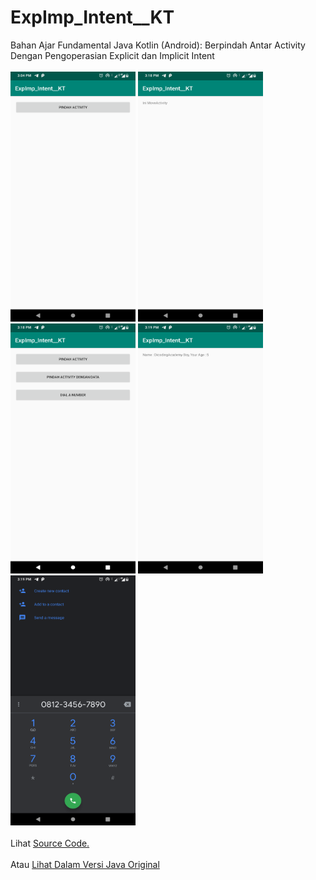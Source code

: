# ExpImp_Intent__KT
Bahan Ajar Fundamental Java Kotlin (Android): Berpindah Antar Activity Dengan Pengoperasian Explicit dan Implicit Intent<br><br>
<img src="https://github.com/RizkyKhapidsyah/ExpImp_Intent__KT/blob/master/results/Screenshot_20190907-150434.png" height=400px width=200px>
<img src="https://github.com/RizkyKhapidsyah/ExpImp_Intent__KT/blob/master/results/Screenshot_20190907-151845.png" height=400px width=200px>
<img src="https://github.com/RizkyKhapidsyah/ExpImp_Intent__KT/blob/master/results/Screenshot_20190907-151854.png" height=400px width=200px>
<img src="https://github.com/RizkyKhapidsyah/ExpImp_Intent__KT/blob/master/results/Screenshot_20190907-151911.png" height=400px width=200px>
<img src="https://github.com/RizkyKhapidsyah/ExpImp_Intent__KT/blob/master/results/Screenshot_20190907-151918.png" height=400px width=200px><br><br>
Lihat <a href="https://github.com/RizkyKhapidsyah/ExpImp_Intent__KT/tree/master/app/src/main/java/com/rizkykhapidsyah/expimp_intent__kt">Source Code.</a><br><br>
Atau <a href="https://github.com/RizkyKhapidsyah/ExpImp_Intent__JV">Lihat Dalam Versi Java Original</a>

